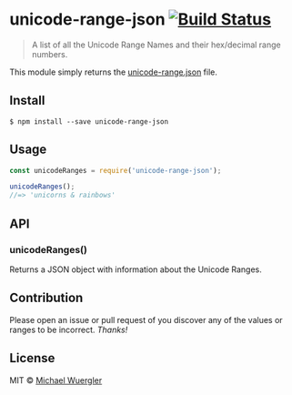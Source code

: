 # unicode-range-json [![Build Status](https://travis-ci.org/radiovisual/unicode-range-json.svg?branch=master)](https://travis-ci.org/radiovisual/unicode-range-json)

> A list of all the Unicode Range Names and their hex/decimal range numbers.

This module simply returns the [unicode-range.json]() file. 

## Install

```
$ npm install --save unicode-range-json
```


## Usage

```js
const unicodeRanges = require('unicode-range-json');

unicodeRanges();
//=> 'unicorns & rainbows'
```


## API

### unicodeRanges()

Returns a JSON object with information about the Unicode Ranges.


## Contribution

Please open an issue or pull request of you discover any of the values or ranges to be incorrect. *Thanks!*


## License

MIT © [Michael Wuergler](http://numetriclabs.com)
